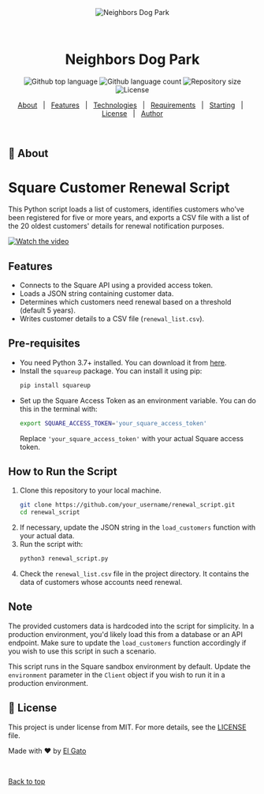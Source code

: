 <div align="center" id="top"> 
  <img src="./.github/app.gif" alt="Neighbors Dog Park" />

  &#xa0;

  <!-- <a href="https://neighborsdogpark.netlify.app">Demo</a> -->
</div>

<h1 align="center">Neighbors Dog Park</h1>

<p align="center">
  <img alt="Github top language" src="https://img.shields.io/github/languages/top/jordanistan/neighbors-dog-park?color=56BEB8">

  <img alt="Github language count" src="https://img.shields.io/github/languages/count/jordanistan/neighbors-dog-park?color=56BEB8">

  <img alt="Repository size" src="https://img.shields.io/github/repo-size/jordanistan/neighbors-dog-park?color=56BEB8">

  <img alt="License" src="https://img.shields.io/github/license/jordanistan/neighbors-dog-park?color=56BEB8">

  <!-- <img alt="Github issues" src="https://img.shields.io/github/issues/jordanistan/neighbors-dog-park?color=56BEB8" /> -->

  <!-- <img alt="Github forks" src="https://img.shields.io/github/forks/jordanistan/neighbors-dog-park?color=56BEB8" /> -->

  <!-- <img alt="Github stars" src="https://img.shields.io/github/stars/jordanistan/neighbors-dog-park?color=56BEB8" /> -->
</p>

<!-- Status -->

<!-- <h4 align="center"> 
	🚧  Neighbors Dog Park 🚀 Under construction...  🚧
</h4> 

<hr> -->

<p align="center">
  <a href="#dart-about">About</a> &#xa0; | &#xa0; 
  <a href="#sparkles-features">Features</a> &#xa0; | &#xa0;
  <a href="#rocket-technologies">Technologies</a> &#xa0; | &#xa0;
  <a href="#white_check_mark-requirements">Requirements</a> &#xa0; | &#xa0;
  <a href="#checkered_flag-starting">Starting</a> &#xa0; | &#xa0;
  <a href="#memo-license">License</a> &#xa0; | &#xa0;
  <a href="https://github.com/jordanistan" target="_blank">Author</a>
</p>

<br>

## :dart: About ##

# Square Customer Renewal Script

This Python script loads a list of customers, identifies customers who've been registered for five or more years, and exports a CSV file with a list of the 20 oldest customers' details for renewal notification purposes.

[![Watch the video](https://images.squarespace-cdn.com/content/v1/629e6c49c6d4cb5b1d5808af/a578b412-bcea-47f6-a078-ed6f670adc86/A4DC5FE9-4813-4B28-B7F1-06E538E2334F.png?format=1500w)](neighbors-members-renew-list.mp4)


## Features

- Connects to the Square API using a provided access token.
- Loads a JSON string containing customer data.
- Determines which customers need renewal based on a threshold (default 5 years).
- Writes customer details to a CSV file (`renewal_list.csv`).

## Pre-requisites

- You need Python 3.7+ installed. You can download it from [here](https://www.python.org/downloads/).
- Install the `squareup` package. You can install it using pip:
    ```sh
    pip install squareup
    ```
- Set up the Square Access Token as an environment variable. You can do this in the terminal with:
    ```sh
    export SQUARE_ACCESS_TOKEN='your_square_access_token'
    ```
    Replace `'your_square_access_token'` with your actual Square access token.

## How to Run the Script

1. Clone this repository to your local machine.
    ```sh
    git clone https://github.com/your_username/renewal_script.git
    cd renewal_script
    ```
2. If necessary, update the JSON string in the `load_customers` function with your actual data.
3. Run the script with:
    ```sh
    python3 renewal_script.py
    ```
4. Check the `renewal_list.csv` file in the project directory. It contains the data of customers whose accounts need renewal.

## Note

The provided customers data is hardcoded into the script for simplicity. In a production environment, you'd likely load this from a database or an API endpoint. Make sure to update the `load_customers` function accordingly if you wish to use this script in such a scenario. 

This script runs in the Square sandbox environment by default. Update the `environment` parameter in the `Client` object if you wish to run it in a production environment.
## :memo: License ##

This project is under license from MIT. For more details, see the [LICENSE](LICENSE.md) file.


Made with :heart: by <a href="https://github.com/jordanistan" target="_blank">El Gato</a>

&#xa0;

<a href="#top">Back to top</a>
